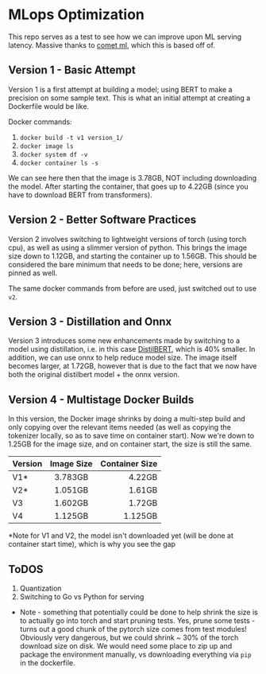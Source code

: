 # MLops Optimization

This repo serves as a test to see how we can improve upon ML serving latency. Massive thanks to [comet ml](!https://github.com/comet-ml/blog-serving-hugging-face-models), which this is based off of.

## Version 1 - Basic Attempt

Version 1 is a first attempt at building a model; using BERT to make a precision on some sample text. This is what an initial attempt at creating a Dockerfile would be like.

Docker commands:

1. `docker build -t v1 version_1/` 
2. `docker image ls` 
3. `docker system df -v`
4. `docker container ls -s`

We can see here then that the image is 3.78GB, NOT including downloading the model. After starting the container, that goes up to 4.22GB (since you have to download BERT from transformers).

## Version 2 - Better Software Practices

Version 2 involves switching to lightweight versions of torch (using torch cpu), as well as using a slimmer version of python. This brings the image size down to 1.12GB, and starting the container up to 1.56GB. This should be considered the bare minimum that needs to be done; here, versions are pinned as well.

The same docker commands from before are used, just switched out to use `v2`. 

## Version 3 - Distillation and Onnx

Version 3 introduces some new enhancements made by switching to a model using distillation, i.e. in this case [DistilBERT](!https://arxiv.org/abs/1910.01108), which is 40% smaller. In addition, we can use onnx to help reduce model size. The image itself becomes larger, at 1.72GB, however that is due to the fact that we now have both the original distilbert model + the onnx version. 

## Version 4 - Multistage Docker Builds

In this version, the Docker image shrinks by doing a multi-step build and only copying over the relevant items needed (as well as copying the tokenizer locally, so as to save time on container start). Now we're down to 1.25GB for the image size, and on container start, the size is still the same.


| Version  | Image Size | Container Size    |
| :---     |    :----:   |          ---: |
| V1*  | 3.783GB        |   4.22GB    |
| V2*   | 1.051GB        |  1.61GB     |
| V3   | 1.602GB        |  1.72GB     |
| V4   | 1.125GB        |  1.125GB     |

*Note for V1 and V2, the model isn't downloaded yet (will be done at container start time), which is why you see the gap

## ToDOS

1. Quantization
2. Switching to Go vs Python for serving

* Note - something that potentially could be done to help shrink the size is to actually go into torch and start pruning tests. Yes, prune some tests - turns out a good chunk of the pytorch size comes from test modules! Obviously very dangerous, but we could shrink ~ 30% of the torch download size on disk. We would need some place to zip up and package the environment manually, vs downloading everything via `pip` in the dockerfile.